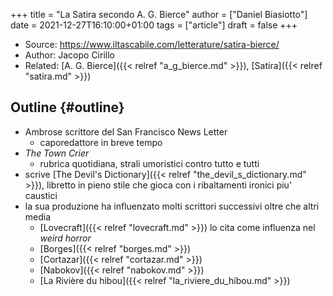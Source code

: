 +++
title = "La Satira secondo A. G. Bierce"
author = ["Daniel Biasiotto"]
date = 2021-12-27T16:10:00+01:00
tags = ["article"]
draft = false
+++

-   Source: <https://www.iltascabile.com/letterature/satira-bierce/>
-   Author: Jacopo Cirillo
-   Related: [A. G. Bierce]({{< relref "a_g_bierce.md" >}}), [Satira]({{< relref "satira.md" >}})


## Outline {#outline}

-   Ambrose scrittore del San Francisco News Letter
    -   caporedattore in breve tempo
-   _The Town Crier_
    -   rubrica quotidiana, strali umoristici contro tutto e tutti
-   scrive [The Devil's Dictionary]({{< relref "the_devil_s_dictionary.md" >}}), libretto in pieno stile che gioca con i ribaltamenti ironici piu' caustici
-   la sua produzione ha influenzato molti scrittori successivi oltre che altri media
    -   [Lovecraft]({{< relref "lovecraft.md" >}}) lo cita come influenza nel _weird horror_
    -   [Borges]({{< relref "borges.md" >}})
    -   [Cortazar]({{< relref "cortazar.md" >}})
    -   [Nabokov]({{< relref "nabokov.md" >}})
    -   [La Rivière du hibou]({{< relref "la_riviere_du_hibou.md" >}})
